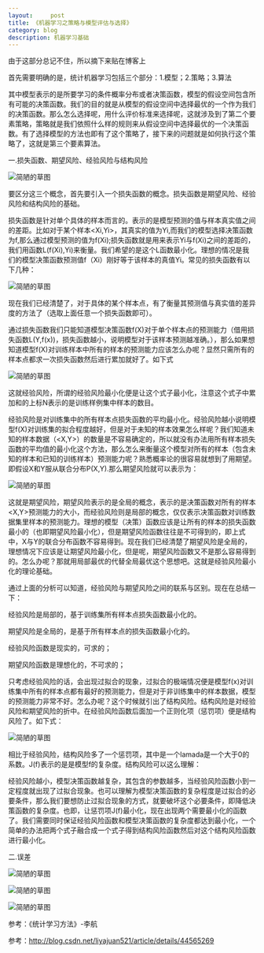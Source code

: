 ```yaml
---
layout:     post
title: 《机器学习之策略与模型评估与选择》
category: blog
description: 机器学习基础
---
```





由于这部分总记不住，所以摘下来贴在博客上



首先需要明确的是，统计机器学习包括三个部分：1.模型；2.策略；3.算法

其中模型表示的是所要学习的条件概率分布或者决策函数，模型的假设空间包含所有可能的决策函数。我们的目的就是从模型的假设空间中选择最优的一个作为我们的决策函数。那么怎么选择呢，用什么评价标准来选择呢，这就涉及到了第二个要素策略，策略就是我们依照什么样的规则来从假设空间中选择最优的一个决策函数。有了选择模型的方法也即有了这个策略了，接下来的问题就是如何执行这个策略了，这就是第三个要素算法。



一.损失函数、期望风险、经验风险与结构风险


![简陋的草图](http://img.blog.csdn.net/20180111111613888?watermark/2/text/aHR0cDovL2Jsb2cuY3Nkbi5uZXQveXVpaDM0NA==/font/5a6L5L2T/fontsize/400/fill/I0JBQkFCMA==/dissolve/70/gravity/SouthEast)


要区分这三个概念，首先要引入一个损失函数的概念。损失函数是期望风险、经验风险和结构风险的基础。

损失函数是针对单个具体的样本而言的。表示的是模型预测的值与样本真实值之间的差距。比如对于某个样本<Xi,Yi>，其真实的值为Yi,而我们的模型选择决策函数为f,那么通过模型预测的值为f(Xi);损失函数就是用来表示Yi与f(Xi)之间的差距的，我们用函数L(f(Xi),Yi)来衡量。我们希望的是这个L函数最小化。理想的情况是我们的模型决策函数预测值f（Xi）刚好等于该样本的真值Yi。常见的损失函数有以下几种：

 ![简陋的草图](http://img.blog.csdn.net/20150323191253382?watermark/2/text/aHR0cDovL2Jsb2cuY3Nkbi5uZXQvbGl5YWp1YW41MjE=/font/5a6L5L2T/fontsize/400/fill/I0JBQkFCMA==/dissolve/70/gravity/Center)

现在我们已经清楚了，对于具体的某个样本点，有了衡量其预测值与真实值的差异度的方法了（选取上面任意一个损失函数即可）。 

通过损失函数我们只能知道模型决策函数f(X)对于单个样本点的预测能力（借用损失函数L(Y,f(x))，损失函数越小，说明模型对于该样本预测越准确。），那么如果想知道模型f(X)对训练样本中所有的样本的预测能力应该怎么办呢？显然只需所有的样本点都求一次损失函数然后进行累加就好了。如下式

![简陋的草图](http://img.blog.csdn.net/20150323191249608?watermark/2/text/aHR0cDovL2Jsb2cuY3Nkbi5uZXQvbGl5YWp1YW41MjE=/font/5a6L5L2T/fontsize/400/fill/I0JBQkFCMA==/dissolve/70/gravity/Center)



这就经验风险，所谓的经验风险最小化便是让这个式子最小化，注意这个式子中累加和的上标N表示的是训练样例集中样本的数目。 

经验风险是对训练集中的所有样本点损失函数的平均最小化。经验风险越小说明模型f(X)对训练集的拟合程度越好，但是对于未知的样本效果怎么样呢？我们知道未知的样本数据（<X,Y>）的数量是不容易确定的，所以就没有办法用所有样本损失函数的平均值的最小化这个方法，那么怎么来衡量这个模型对所有的样本（包含未知的样本和已知的训练样本）预测能力呢？熟悉概率论的很容易就想到了用期望。即假设X和Y服从联合分布P(X,Y).那么期望风险就可以表示为：


![简陋的草图](http://img.blog.csdn.net/20150323191336001?watermark/2/text/aHR0cDovL2Jsb2cuY3Nkbi5uZXQvbGl5YWp1YW41MjE=/font/5a6L5L2T/fontsize/400/fill/I0JBQkFCMA==/dissolve/70/gravity/Center)


这就是期望风险，期望风险表示的是全局的概念，表示的是决策函数对所有的样本<X,Y>预测能力的大小，而经验风险则是局部的概念，仅仅表示决策函数对训练数据集里样本的预测能力。理想的模型（决策）函数应该是让所有的样本的损失函数最小的（也即期望风险最小化），但是期望风险函数往往是不可得到的，即上式中，X与Y的联合分布函数不容易得到。现在我们已经清楚了期望风险是全局的，理想情况下应该是让期望风险最小化，但是呢，期望风险函数又不是那么容易得到的。怎么办呢？那就用局部最优的代替全局最优这个思想吧。这就是经验风险最小化的理论基础。



通过上面的分析可以知道，经验风险与期望风险之间的联系与区别。现在在总结一下：

经验风险是局部的，基于训练集所有样本点损失函数最小化的。

期望风险是全局的，是基于所有样本点的损失函数最小化的。

经验风险函数是现实的，可求的；

期望风险函数是理想化的，不可求的；



只考虑经验风险的话，会出现过拟合的现象，过拟合的极端情况便是模型f(x)对训练集中所有的样本点都有最好的预测能力，但是对于非训练集中的样本数据，模型的预测能力非常不好。怎么办呢？这个时候就引出了结构风险。结构风险是对经验风险和期望风险的折中。在经验风险函数后面加一个正则化项（惩罚项）便是结构风险了。如下式：


![简陋的草图](http://img.blog.csdn.net/20150323191320154?watermark/2/text/aHR0cDovL2Jsb2cuY3Nkbi5uZXQvbGl5YWp1YW41MjE=/font/5a6L5L2T/fontsize/400/fill/I0JBQkFCMA==/dissolve/70/gravity/Center)


相比于经验风险，结构风险多了一个惩罚项，其中是一个lamada是一个大于0的系数。J(f)表示的是是模型f的复杂度。结构风险可以这么理解：

经验风险越小，模型决策函数越复杂，其包含的参数越多，当经验风险函数小到一定程度就出现了过拟合现象。也可以理解为模型决策函数的复杂程度是过拟合的必要条件，那么我们要想防止过拟合现象的方式，就要破坏这个必要条件，即降低决策函数的复杂度。也即，让惩罚项J(f)最小化，现在出现两个需要最小化的函数了。我们需要同时保证经验风险函数和模型决策函数的复杂度都达到最小化，一个简单的办法把两个式子融合成一个式子得到结构风险函数然后对这个结构风险函数进行最小化。



二.误差


![简陋的草图](http://img.blog.csdn.net/20180111112358393?watermark/2/text/aHR0cDovL2Jsb2cuY3Nkbi5uZXQveXVpaDM0NA==/font/5a6L5L2T/fontsize/400/fill/I0JBQkFCMA==/dissolve/70/gravity/SouthEast)




![简陋的草图](http://img.blog.csdn.net/20180111112413590?watermark/2/text/aHR0cDovL2Jsb2cuY3Nkbi5uZXQveXVpaDM0NA==/font/5a6L5L2T/fontsize/400/fill/I0JBQkFCMA==/dissolve/70/gravity/SouthEast)


![简陋的草图](http://img.blog.csdn.net/20180111112426837?watermark/2/text/aHR0cDovL2Jsb2cuY3Nkbi5uZXQveXVpaDM0NA==/font/5a6L5L2T/fontsize/400/fill/I0JBQkFCMA==/dissolve/70/gravity/SouthEast)


参考：《统计学习方法》-李航

参考：http://blog.csdn.net/liyajuan521/article/details/44565269

